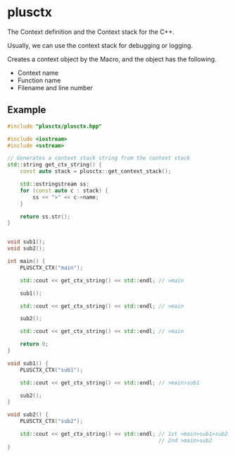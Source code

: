plusctx
=======

The Context definition and the Context stack for the C++.

Usually, we can use the context stack for debugging or logging.

Creates a context object by the Macro, and the object has the following.

- Context name
- Function name
- Filename and line number


Example
-------

```cpp
#include "plusctx/plusctx.hpp"

#include <iostream>
#include <sstream>

// Generates a context stack string from the context stack
std::string get_ctx_string() {
    const auto stack = plusctx::get_context_stack();

    std::ostringstream ss;
    for (const auto c : stack) {
        ss << ">" << c->name;
    }

    return ss.str();
}


void sub1();
void sub2();

int main() {
    PLUSCTX_CTX("main");

    std::cout << get_ctx_string() << std::endl; // >main

    sub1();

    std::cout << get_ctx_string() << std::endl; // >main

    sub2();

    std::cout << get_ctx_string() << std::endl; // >main

    return 0;
}

void sub1() {
    PLUSCTX_CTX("sub1");

    std::cout << get_ctx_string() << std::endl; // >main>sub1

    sub2();
}

void sub2() {
    PLUSCTX_CTX("sub2");

    std::cout << get_ctx_string() << std::endl; // 1st >main>sub1>sub2 // from sub1
                                                // 2nd >main>sub2      // from main
}
```
